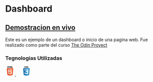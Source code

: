 # Dashboard
## [Demostracion en vivo](https://luisrondon11.github.io/Dashboard/)

Este es un ejemplo de un dashboard o inicio de una pagina web.
Fue realizado como parte del curso [The Odin Proyect](https://www.theodinproject.com/)

### Tegnologias Utilizadas
 <a href="https://www.w3.org/html/" target="_blank" rel="noreferrer"> <img src="https://raw.githubusercontent.com/devicons/devicon/master/icons/html5/html5-original-wordmark.svg" alt="html5" width="30" height="30"/> </a>  &emsp;   <a href="https://www.w3schools.com/css/" target="_blank" rel="noreferrer"> <img src="https://raw.githubusercontent.com/devicons/devicon/master/icons/css3/css3-original-wordmark.svg" alt="css3" width="30" height="30"/> </a>
